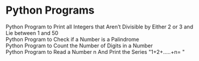 # Python Programs
Python Program to Print all Integers that Aren’t Divisible by Either 2 or 3 and Lie between 1 and 50 \
Python Program to Check if a Number is a Palindrome \
Python Program to Count the Number of Digits in a Number \
Python Program to Read a Number n And Print the Series "1+2+…..+n= "

